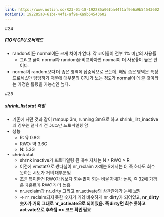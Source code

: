 ```yaml
---
link: https://www.notion.so/R23-01-18-192285a061ba44f1af9e6a9b54543602
notionID: 192285a0-61ba-44f1-af9e-6a9b54543602
---
```

#24
##### FIO의 CPU 오버헤드
- random이든 normal이든 크게 차이가 없다. 각 코어들이 전부 1% 미만의 사용률
	- 그리고 굳이 normal과 random을 비교하자면 normal이 더 사용률이 높은 편이다.
- normal이 random보다 더 좁은 영역에 집중적으로 쓰는데, 해당 좁은 영역은 특정 프로세스만 담당하기 때문에 대부분의 CPU가 노는 정도가 normal이 더 클 것이라는 가정은 틀렸을 가능성인 높다.

#25
##### shrink_list stat 측정
- 기존에 하던 것과 같이 rampup 3m, running 3m으로 하고 shrink_list_inactive의 경우는 끝나기 전 30초만 프로파일링 함
- 성능
	- R: 약 0.8G
	- RWO: 약 3.6G
	- N: 5.3G
- shrink stat
	- shrink inactive가 프로파일링 된 개수 자체는 N > RWO > R
	- 이전에 vmstat으로 봤다싶이 nr_reclaim 자체는 R에서는 0, 즉 하나도 회수 못하는 시도가 거의 대부분임
	- 조금 특이한건 RWO가 N보다 회수 많이 되는 비율 자체가 높음, 즉 32에 가까운 카운트가 RWO가 더 높음
	- nr_reclaim과 nr_dirty 그리고 nr_activate의 상관관계가 눈에 보임
	- => nr_reclaim되지 못한 숫자가 거의 비슷하게 nr_dirty가 되어있고, **nr_dirty 숫자가 거의 그대로 nr_activate으로 되어있음. 즉 dirty면 회수 못하고 activate으로 추측됨 => 코드 확인 필요**
	
